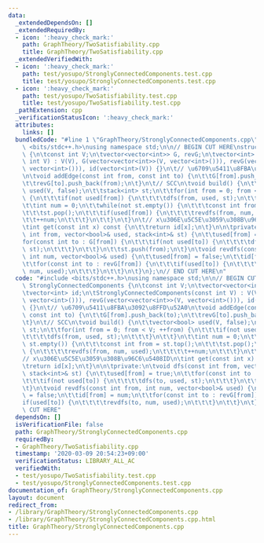 ```yaml
---
data:
  _extendedDependsOn: []
  _extendedRequiredBy:
  - icon: ':heavy_check_mark:'
    path: GraphTheory/TwoSatisfiability.cpp
    title: GraphTheory/TwoSatisfiability.cpp
  _extendedVerifiedWith:
  - icon: ':heavy_check_mark:'
    path: test/yosupo/StronglyConnectedComponents.test.cpp
    title: test/yosupo/StronglyConnectedComponents.test.cpp
  - icon: ':heavy_check_mark:'
    path: test/yosupo/TwoSatisfiability.test.cpp
    title: test/yosupo/TwoSatisfiability.test.cpp
  _pathExtension: cpp
  _verificationStatusIcon: ':heavy_check_mark:'
  attributes:
    links: []
  bundledCode: "#line 1 \"GraphTheory/StronglyConnectedComponents.cpp\"\n#include\
    \ <bits/stdc++.h>\nusing namespace std;\n\n// BEGIN CUT HERE\nstruct StronglyConnectedComponents\
    \ {\n\tconst int V;\n\tvector<vector<int>> G, revG;\n\tvector<int> id;\n\tStronglyConnectedComponents(const\
    \ int V) : V(V), G(vector<vector<int>>(V, vector<int>())), revG(vector<vector<int>>(V,\
    \ vector<int>())), id(vector<int>(V)) {}\n\t// \u6709\u5411\u8FBA\u3092\u8FFD\u52A0\
    \n\tvoid addEdge(const int from, const int to) {\n\t\tG[from].push_back(to);\n\
    \t\trevG[to].push_back(from);\n\t}\n\t// SCC\n\tvoid build() {\n\t\tvector<bool>\
    \ used(V, false);\n\t\tstack<int> st;\n\t\tfor(int from = 0; from < V; ++from)\
    \ {\n\t\t\tif(not used[from]) {\n\t\t\t\tdfs(from, used, st);\n\t\t\t}\n\t\t}\n\
    \t\tint num = 0;\n\t\twhile(not st.empty()) {\n\t\t\tconst int from = st.top();\n\
    \t\t\tst.pop();\n\t\t\tif(used[from]) {\n\t\t\t\trevdfs(from, num, used);\n\t\t\
    \t\t++num;\n\t\t\t}\n\t\t}\n\t}\n\t// x\u306E\u5C5E\u3059\u308B\u96C6\u5408ID\n\
    \tint get(const int x) const {\n\t\treturn id[x];\n\t}\n\n\tprivate:\n\tvoid dfs(const\
    \ int from, vector<bool>& used, stack<int>& st) {\n\t\tused[from] = true;\n\t\t\
    for(const int to : G[from]) {\n\t\t\tif(not used[to]) {\n\t\t\t\tdfs(to, used,\
    \ st);\n\t\t\t}\n\t\t}\n\t\tst.push(from);\n\t}\n\tvoid revdfs(const int from,\
    \ int num, vector<bool>& used) {\n\t\tused[from] = false;\n\t\tid[from] = num;\n\
    \t\tfor(const int to : revG[from]) {\n\t\t\tif(used[to]) {\n\t\t\t\trevdfs(to,\
    \ num, used);\n\t\t\t}\n\t\t}\n\t}\n};\n// END CUT HERE\n"
  code: "#include <bits/stdc++.h>\nusing namespace std;\n\n// BEGIN CUT HERE\nstruct\
    \ StronglyConnectedComponents {\n\tconst int V;\n\tvector<vector<int>> G, revG;\n\
    \tvector<int> id;\n\tStronglyConnectedComponents(const int V) : V(V), G(vector<vector<int>>(V,\
    \ vector<int>())), revG(vector<vector<int>>(V, vector<int>())), id(vector<int>(V))\
    \ {}\n\t// \u6709\u5411\u8FBA\u3092\u8FFD\u52A0\n\tvoid addEdge(const int from,\
    \ const int to) {\n\t\tG[from].push_back(to);\n\t\trevG[to].push_back(from);\n\
    \t}\n\t// SCC\n\tvoid build() {\n\t\tvector<bool> used(V, false);\n\t\tstack<int>\
    \ st;\n\t\tfor(int from = 0; from < V; ++from) {\n\t\t\tif(not used[from]) {\n\
    \t\t\t\tdfs(from, used, st);\n\t\t\t}\n\t\t}\n\t\tint num = 0;\n\t\twhile(not\
    \ st.empty()) {\n\t\t\tconst int from = st.top();\n\t\t\tst.pop();\n\t\t\tif(used[from])\
    \ {\n\t\t\t\trevdfs(from, num, used);\n\t\t\t\t++num;\n\t\t\t}\n\t\t}\n\t}\n\t\
    // x\u306E\u5C5E\u3059\u308B\u96C6\u5408ID\n\tint get(const int x) const {\n\t\
    \treturn id[x];\n\t}\n\n\tprivate:\n\tvoid dfs(const int from, vector<bool>& used,\
    \ stack<int>& st) {\n\t\tused[from] = true;\n\t\tfor(const int to : G[from]) {\n\
    \t\t\tif(not used[to]) {\n\t\t\t\tdfs(to, used, st);\n\t\t\t}\n\t\t}\n\t\tst.push(from);\n\
    \t}\n\tvoid revdfs(const int from, int num, vector<bool>& used) {\n\t\tused[from]\
    \ = false;\n\t\tid[from] = num;\n\t\tfor(const int to : revG[from]) {\n\t\t\t\
    if(used[to]) {\n\t\t\t\trevdfs(to, num, used);\n\t\t\t}\n\t\t}\n\t}\n};\n// END\
    \ CUT HERE"
  dependsOn: []
  isVerificationFile: false
  path: GraphTheory/StronglyConnectedComponents.cpp
  requiredBy:
  - GraphTheory/TwoSatisfiability.cpp
  timestamp: '2020-03-09 20:54:23+09:00'
  verificationStatus: LIBRARY_ALL_AC
  verifiedWith:
  - test/yosupo/TwoSatisfiability.test.cpp
  - test/yosupo/StronglyConnectedComponents.test.cpp
documentation_of: GraphTheory/StronglyConnectedComponents.cpp
layout: document
redirect_from:
- /library/GraphTheory/StronglyConnectedComponents.cpp
- /library/GraphTheory/StronglyConnectedComponents.cpp.html
title: GraphTheory/StronglyConnectedComponents.cpp
---
```

